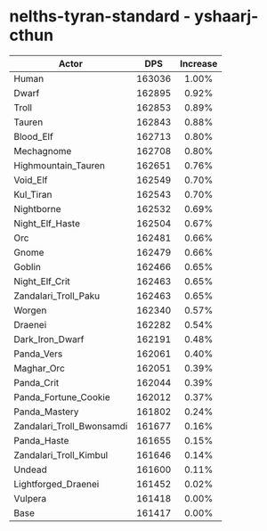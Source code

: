 # nelths-tyran-standard - yshaarj-cthun
| Actor | DPS | Increase |
|---|:---:|:---:|
|Human|163036|1.00%|
|Dwarf|162895|0.92%|
|Troll|162853|0.89%|
|Tauren|162843|0.88%|
|Blood_Elf|162713|0.80%|
|Mechagnome|162708|0.80%|
|Highmountain_Tauren|162651|0.76%|
|Void_Elf|162549|0.70%|
|Kul_Tiran|162543|0.70%|
|Nightborne|162532|0.69%|
|Night_Elf_Haste|162504|0.67%|
|Orc|162481|0.66%|
|Gnome|162479|0.66%|
|Goblin|162466|0.65%|
|Night_Elf_Crit|162463|0.65%|
|Zandalari_Troll_Paku|162463|0.65%|
|Worgen|162340|0.57%|
|Draenei|162282|0.54%|
|Dark_Iron_Dwarf|162191|0.48%|
|Panda_Vers|162061|0.40%|
|Maghar_Orc|162051|0.39%|
|Panda_Crit|162044|0.39%|
|Panda_Fortune_Cookie|162012|0.37%|
|Panda_Mastery|161802|0.24%|
|Zandalari_Troll_Bwonsamdi|161677|0.16%|
|Panda_Haste|161655|0.15%|
|Zandalari_Troll_Kimbul|161646|0.14%|
|Undead|161600|0.11%|
|Lightforged_Draenei|161452|0.02%|
|Vulpera|161418|0.00%|
|Base|161417|0.00%|
